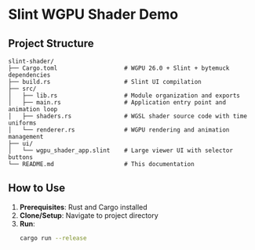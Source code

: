 # Slint WGPU Shader Demo

## **Project Structure**

```
slint-shader/
├── Cargo.toml                   # WGPU 26.0 + Slint + bytemuck dependencies
├── build.rs                     # Slint UI compilation
├── src/
│   ├── lib.rs                   # Module organization and exports
│   ├── main.rs                  # Application entry point and animation loop
│   ├── shaders.rs               # WGSL shader source code with time uniforms
│   └── renderer.rs              # WGPU rendering and animation management
├── ui/
│   └── wgpu_shader_app.slint    # Large viewer UI with selector buttons
└── README.md                    # This documentation
```


## **How to Use**

1. **Prerequisites**: Rust and Cargo installed
2. **Clone/Setup**: Navigate to project directory
3. **Run**: 
   ```bash
   cargo run --release
   ```